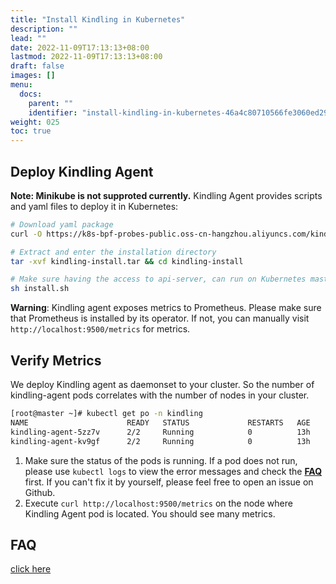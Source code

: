 ```yaml
---
title: "Install Kindling in Kubernetes"
description: ""
lead: ""
date: 2022-11-09T17:13:13+08:00
lastmod: 2022-11-09T17:13:13+08:00
draft: false
images: []
menu:
  docs:
    parent: ""
    identifier: "install-kindling-in-kubernetes-46a4c80710566fe3060ed29a35cb033e"
weight: 025
toc: true
---
```


## Deploy Kindling Agent
**Note: Minikube is not supproted currently.**
Kindling Agent provides scripts and yaml files to deploy it in Kubernetes:

```bash
# Download yaml package
curl -O https://k8s-bpf-probes-public.oss-cn-hangzhou.aliyuncs.com/kindling-install.tar

# Extract and enter the installation directory
tar -xvf kindling-install.tar && cd kindling-install

# Make sure having the access to api-server, can run on Kubernetes master node.
sh install.sh
```

**Warning**: Kindling agent exposes metrics to Prometheus. Please make sure that Prometheus is installed by its operator. If not, you can manually visit `http://localhost:9500/metrics` for metrics.

## Verify Metrics

We deploy Kindling agent as daemonset to your cluster. So the number of kindling-agent pods correlates with the number of nodes in your cluster.

```bash
[root@master ~]# kubectl get po -n kindling
NAME                      READY   STATUS             RESTARTS   AGE
kindling-agent-5zz7v      2/2     Running            0          13h
kindling-agent-kv9gf      2/2     Running            0          13h
```

1. Make sure the status of the pods is running. If a pod does not run, please use `kubectl logs` to view the error messages and check the [**FAQ**](/docs/installation/faq) first. If you can't fix it by yourself, please feel free to open an issue on Github.
2. Execute `curl http://localhost:9500/metrics` on the node where Kindling Agent pod is located. You should see many metrics.

## FAQ
[click here](/docs/installation/faq "click here")
